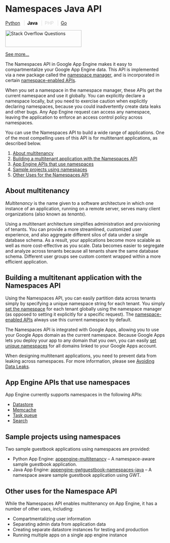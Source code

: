 # Namespaces Java API

  

[Python](https://web.archive.org/web/20160425094147/https://cloud.google.com/appengine/docs/python/multitenancy/ "View this page in the Python runtime") <span style="color: #ddd; padding: 0em .5em;">|</span><span style="color: black; font-weight:bold">Java</span> <span style="color: #ddd; padding: 0em .5em;">|</span><span style="color:lightgray" title="This page is not available in the PHP runtime">PHP</span> <span style="color: #ddd; padding: 0em .5em;">|</span>[Go](https://web.archive.org/web/20160425094147/https://cloud.google.com/appengine/docs/go/multitenancy/ "View this page in the Go runtime")

[<img src="https://web.archive.org/web/20160425094147im_/https://cloud.google.com/cloud/images/stack_overflow_questions.png" title="Stack Overflow Questions" data-border="0" width="240" height="53" />](https://web.archive.org/web/20160425094147/http://stackoverflow.com/questions/tagged/google-app-engine+multi-tenant)

[](https://web.archive.org/web/20160425094147/http://stackoverflow.com/feeds/tag?sort=votes&tagnames=google-app-engine%2Bmulti-tenant)

<span class="link gc-analytics-event" category="Sidebar" data-action="Stack Overflow question click"></span>

<a href="https://web.archive.org/web/20160425094147/http://stackoverflow.com/questions/tagged/google-app-engine+multi-tenant?sort=votes" class="gc-analytics-event" data-category="Sidebar" data-action="Stack Overflow See more link">See more...</a>

The Namespaces API in Google App Engine makes it easy to compartmentalize your Google App Engine data. This API is implemented via a new package called the [namespace manager](https://web.archive.org/web/20160425094147/https://cloud.google.com/appengine/docs/java/javadoc/com/google/appengine/api/NamespaceManager), and is incorporated in certain [namespace-enabled APIs](#Java_App_Engine_APIs_that_use_namespaces).

When you set a namespace in the namespace manager, these APIs get the current namespace and use it globally. You can explicitly declare a namespace locally, but you need to exercise caution when explicitly declaring namespaces, because you could inadvertently create data leaks and other bugs. Any App Engine request can access any namespace, leaving the application to enforce an access control policy across namespaces.

You can use the Namespaces API to build a wide range of applications. One of the most compelling uses of this API is for multitenant applications, as described below.

1.  [About multitenancy](#Java_About_multitenancy)
2.  [Building a multitenant application with the Namespaces API](#Java_Building_a_multitenant_application_with_the_Namespaces_API)
3.  [App Engine APIs that use namespaces](#Java_App_Engine_APIs_that_use_namespaces)
4.  [Sample projects using namespaces](#Java_Sample_projects_using_namespaces)
5.  [Other Uses for the Namespaces API](#Java_Other_uses_for_the_Namespaces_API)

## About multitenancy

*Multitenancy* is the name given to a software architecture in which one instance of an application, running on a remote server, serves many client organizations (also known as *tenants*).

Using a multitenant architecture simplifies administration and provisioning of tenants. You can provide a more streamlined, customized user experience, and also aggregate different silos of data under a single database schema. As a result, your applications become more scalable as well as more cost-effective as you scale. Data becomes easier to segregate and analyze across tenants because all tenants share the same database schema. Different user groups see custom content wrapped within a more efficient application.

## Building a multitenant application with the Namespaces API

Using the Namespaces API, you can easily partition data across tenants simply by specifying a unique namespace string for each tenant. You simply [set the namespace](https://web.archive.org/web/20160425094147/https://cloud.google.com/appengine/docs/java/multitenancy/multitenancy#Java_Setting_the_current_namespace) for each tenant globally using the namespace manager (as opposed to setting it explicitly for a specific request). The [namespace-enabled APIs](#Java_App_Engine_APIs_that_use_namespaces) always use this current namespace by default.

The Namespaces API is integrated with Google Apps, allowing you to use your Google Apps domain as the current namespace. Because Google Apps lets you deploy your app to any domain that you own, you can easily [set unique namespaces](https://web.archive.org/web/20160425094147/https://cloud.google.com/appengine/docs/java/multitenancy/multitenancy#Java_Setting_the_current_namespace) for all domains linked to your Google Apps account.

When designing multitenant applications, you need to prevent data from leaking across namespaces. For more information, please see [Avoiding Data Leaks](https://web.archive.org/web/20160425094147/https://cloud.google.com/appengine/docs/java/multitenancy/multitenancy#Java_Avoiding_data_leaks).

## App Engine APIs that use namespaces

App Engine currently supports namespaces in the following APIs:

-   [Datastore](https://web.archive.org/web/20160425094147/https://cloud.google.com/appengine/docs/java/multitenancy/multitenancy#Java_Using_namespaces_with_the_Datastore)
-   [Memcache](https://web.archive.org/web/20160425094147/https://cloud.google.com/appengine/docs/java/multitenancy/multitenancy#Java_Using_namespaces_with_the_Memcache)
-   [Task queue](https://web.archive.org/web/20160425094147/https://cloud.google.com/appengine/docs/java/multitenancy/multitenancy#Java_Using_namespaces_with_the_Task_Queue)
-   [Search](https://web.archive.org/web/20160425094147/https://cloud.google.com/appengine/docs/java/multitenancy/multitenancy#Java_Using_namespaces_with_Search)

## Sample projects using namespaces

Two sample guestbook applications using namespaces are provided:

-   Python App Engine: [appengine-multitenancy](https://web.archive.org/web/20160425094147/https://github.com/GoogleCloudPlatform/python-docs-samples/tree/master/appengine/multitenancy) – A namespace-aware sample guestbook application.
-   Java App Engine: [appengine-gwtguestbook-namespaces-java](https://web.archive.org/web/20160425094147/https://github.com/GoogleCloudPlatform/appengine-gwtguestbook-namespaces-java) – A namespace aware sample guestbook application using GWT.

## Other uses for the Namespace API

While the Namespaces API enables multitenancy on App Engine, it has a number of other uses, including:

-   Compartmentalizing user information
-   Separating admin data from application data
-   Creating separate datastore instances for testing and production
-   Running multiple apps on a single app engine instance
